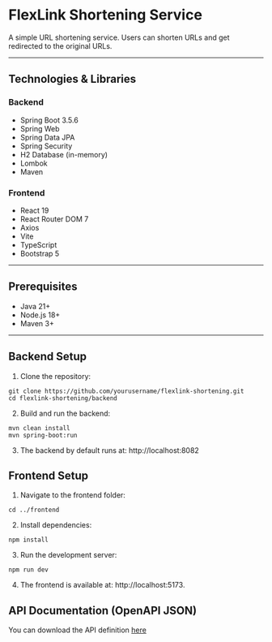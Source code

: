 # FlexLink Shortening Service

A simple URL shortening service. Users can shorten URLs and get redirected to the original URLs.

---

## Technologies & Libraries

### Backend

- Spring Boot 3.5.6
- Spring Web
- Spring Data JPA
- Spring Security
- H2 Database (in-memory)
- Lombok
- Maven

### Frontend

- React 19
- React Router DOM 7
- Axios
- Vite
- TypeScript
- Bootstrap 5

---

## Prerequisites

- Java 21+
- Node.js 18+
- Maven 3+

---

## Backend Setup

1. Clone the repository:

```console
git clone https://github.com/yourusername/flexlink-shortening.git
cd flexlink-shortening/backend
```

2. Build and run the backend:

```console
mvn clean install
mvn spring-boot:run
```

3. The backend by default runs at: http://localhost:8082

## Frontend Setup

1. Navigate to the frontend folder:

```console
cd ../frontend
```

2. Install dependencies:

```console
npm install
```

3. Run the development server:

```console
npm run dev
```

4. The frontend is available at: http://localhost:5173.

## API Documentation (OpenAPI JSON)

You can download the API definition [here](./api-docs.json)
